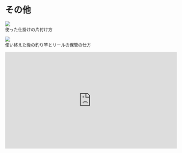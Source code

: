 # その他
[![ ](https://img.youtube.com/vi/UtNrvb7lnXE/0.jpg)](https://www.youtube.com/watch?v=UtNrvb7lnXE)  
使った仕掛けの片付け方
  
[![ ](https://img.youtube.com/vi/D9wE7raN9Ik/0.jpg)](https://www.youtube.com/watch?v=D9wE7raN9Ik)  
使い終えた後の釣り竿とリールの保管の仕方

<iframe width="560" height="315" src="https://www.youtube.com/embed/D9wE7raN9Ik" frameborder="0" allowfullscreen></iframe>

